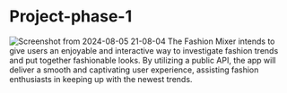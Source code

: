 # Project-phase-1
![Screenshot from 2024-08-05 21-08-04](https://github.com/user-attachments/assets/406c3b51-9326-4c3e-89ce-5a2a76fa5b87)
The Fashion Mixer intends to give users an enjoyable and interactive way to investigate fashion trends and put together fashionable looks. By utilizing a public API, the app will deliver a smooth and captivating user experience, assisting fashion enthusiasts in keeping up with the newest trends.

